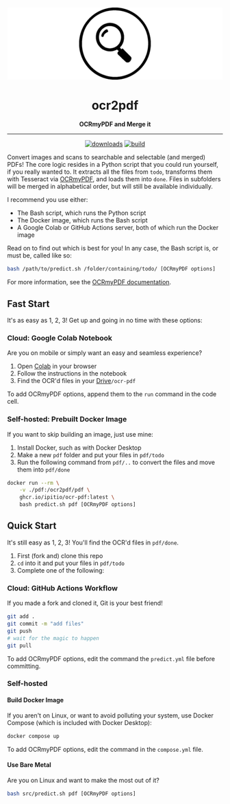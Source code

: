 <div align="center">

[![logo](public/wide.webp)](https://github.com/ipitio/ocr-pdf)

# ocr2pdf

**OCRmyPDF and Merge it**

---

[![downloads](https://img.shields.io/badge/dynamic/json?url=https%3A%2F%2Fipitio.github.io%2Fbackage%2Fipitio%2Focr-pdf%2Focr-pdf.json&query=%24.downloads&logo=github&logoColor=959da5&labelColor=333a41&label=pulls)](https://github.com/arevindh/pihole-speedtest/pkgs/container/pihole-speedtest) [![build](https://github.com/ipitio/ocr-pdf/actions/workflows/publish.yml/badge.svg)](https://github.com/ipitio/ocr-pdf/actions/workflows/publish.yml)

</div>

Convert images and scans to searchable and selectable (and merged) PDFs! The core logic resides in a Python script that you could run yourself, if you really wanted to. It extracts all the files from `todo`, transforms them with Tesseract via [OCRmyPDF](https://github.com/ocrmypdf/OCRmyPDF), and loads them into `done`. Files in subfolders will be merged in alphabetical order, but will still be available individually.

I recommend you use either:

- The Bash script, which runs the Python script
- The Docker image, which runs the Bash script
- A Google Colab or GitHub Actions server, both of which run the Docker image

Read on to find out which is best for you! In any case, the Bash script is, or must be, called like so:

```bash
bash /path/to/predict.sh /folder/containing/todo/ [OCRmyPDF options]
```

For more information, see the [OCRmyPDF documentation](https://ocrmypdf.readthedocs.io/en/latest).

## Fast Start

It's as easy as 1, 2, 3! Get up and going in no time with these options:

### Cloud: Google Colab Notebook

Are you on mobile or simply want an easy and seamless experience?

1. Open [Colab](https://colab.research.google.com/github/ipitio/ocr-pdf/blob/master/colab.ipynb) in your browser
2. Follow the instructions in the notebook
3. Find the OCR'd files in your [Drive](https://drive.google.com/drive/my-drive)`/ocr-pdf`

To add OCRmyPDF options, append them to the `run` command in the code cell.

### Self-hosted: Prebuilt Docker Image

If you want to skip building an image, just use mine:

1. Install Docker, such as with Docker Desktop
2. Make a new `pdf` folder and put your files in `pdf/todo`
3. Run the following command from `pdf/..` to convert the files and move them into `pdf/done`

```bash
docker run --rm \
    -v ./pdf:/ocr2pdf/pdf \
    ghcr.io/ipitio/ocr-pdf:latest \
    bash predict.sh pdf [OCRmyPDF options]
```

## Quick Start

It's still easy as 1, 2, 3! You'll find the OCR'd files in `pdf/done`.

1. First (fork and) clone this repo
2. `cd` into it and put your files in `pdf/todo`
3. Complete one of the following:

### Cloud: GitHub Actions Workflow

If you made a fork and cloned it, Git is your best friend!

```bash
git add .
git commit -m "add files"
git push
# wait for the magic to happen
git pull
```

To add OCRmyPDF options, edit the command the `predict.yml` file before committing.

### Self-hosted

#### Build Docker Image

If you aren't on Linux, or want to avoid polluting your system, use Docker Compose (which is included with Docker Desktop):

```bash
docker compose up
```

To add OCRmyPDF options, edit the command in the `compose.yml` file.

#### Use Bare Metal

Are you on Linux and want to make the most out of it?

```bash
bash src/predict.sh pdf [OCRmyPDF options]
```
